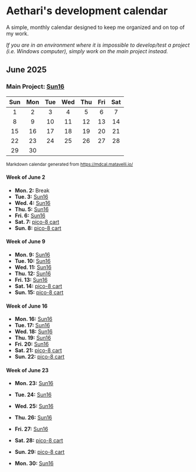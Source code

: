 # Aethari's development calendar
A simple, monthly calendar designed to keep me organized and on top of my work.  

*If you are in an environment where it is impossible to develop/test a project (i.e. Windows computer), simply work on the main project instead.*

## June 2025

### Main Project: [Sun16](https://github.com/Aethari/Sun16)

|	Sun	|	Mon	|	Tue	|	Wed	|	Thu	|	Fri	|	Sat	|
| :---: | :---: | :---: | :---: | :---: | :---: | :---: |
|	1	|	2	|	3	|	4	|	5	|	6	|	7	|
|	8	|	9	|	10	|	11	|	12	|	13	|	14	|
|	15	|	16	|	17	|	18	|	19	|	20	|	21	|
|	22	|	23	|	24	|	25	|	26	|	27	|	28	|
|	29	|	30	|		|		|		|		|		|

<sub>Markdown calendar generated from https://mdcal.matavelli.io/</sub>

#### Week of June 2
- **Mon. 2:** Break
- **Tue. 3:** [Sun16](https://github.com/Aethari/Sun16)
- **Wed. 4:** [Sun16](https://github.com/Aethari/Sun16)
- **Thu. 5:** [Sun16](https://github.com/Aethari/Sun16)
- **Fri. 6:** [Sun16](https://github.com/Aethari/Sun16)
- **Sat. 7:** [pico-8 cart](https://github.com/Aethari/Carts)
- **Sun. 8:** [pico-8 cart](https://github.com/Aethari/Carts)

#### Week of June 9
- **Mon. 9:** [Sun16](https://github.com/Aethari/Sun16)
- **Tue. 10:** [Sun16](https://github.com/Aethari/Sun16)
- **Wed. 11:** [Sun16](https://github.com/Aethari/Sun16)
- **Thu. 12:** [Sun16](https://github.com/Aethari/Sun16)
- **Fri. 13:** [Sun16](https://github.com/Aethari/Sun16)
- **Sat. 14:** [pico-8 cart](https://github.com/Aethari/Carts)
- **Sun. 15:** [pico-8 cart](https://github.com/Aethari/Carts)

#### Week of June 16
- **Mon. 16:** [Sun16](https://github.com/Aethari/Sun16)
- **Tue. 17:** [Sun16](https://github.com/Aethari/Sun16)
- **Wed. 18:** [Sun16](https://github.com/Aethari/Sun16)
- **Thu. 19:** [Sun16](https://github.com/Aethari/Sun16)
- **Fri. 20:** [Sun16](https://github.com/Aethari/Sun16)
- **Sat. 21:** [pico-8 cart](https://github.com/Aethari/Carts)
- **Sun. 22:** [pico-8 cart](https://github.com/Aethari/Carts)

#### Week of June 23
- **Mon. 23:** [Sun16](https://github.com/Aethari/Sun16)
- **Tue. 24:** [Sun16](https://github.com/Aethari/Sun16)
- **Wed. 25:** [Sun16](https://github.com/Aethari/Sun16)
- **Thu. 26:** [Sun16](https://github.com/Aethari/Sun16)
- **Fri. 27:** [Sun16](https://github.com/Aethari/Sun16)
- **Sat. 28:** [pico-8 cart](https://github.com/Aethari/Carts)
- **Sun. 29:** [pico-8 cart](https://github.com/Aethari/Carts)

- **Mon. 30:** [Sun16](https://github.com/Aethari/Sun16)























